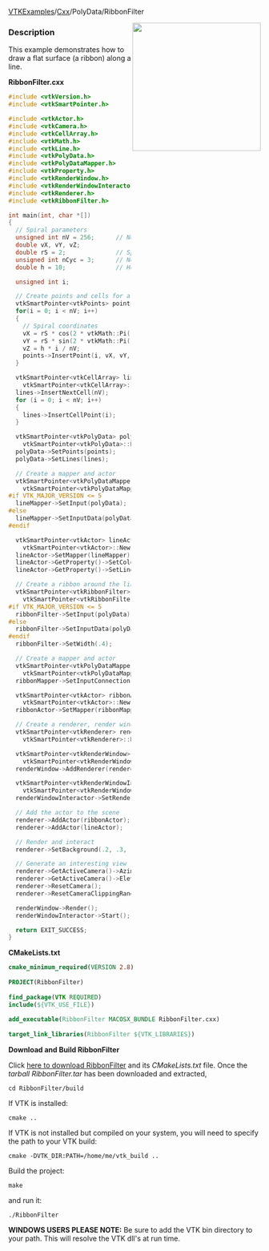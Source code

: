 [VTKExamples](/index/)/[Cxx](/Cxx)/PolyData/RibbonFilter

<img align="right" src="https://github.com/lorensen/VTKExamples/blob/gh-pages/Testing/Baseline/PolyData/TestRibbonFilter.png?raw=true" width="256" />

### Description
This example demonstrates how to draw a flat surface (a ribbon) along a line.

**RibbonFilter.cxx**
```c++
#include <vtkVersion.h>
#include <vtkSmartPointer.h>

#include <vtkActor.h>
#include <vtkCamera.h>
#include <vtkCellArray.h>
#include <vtkMath.h>
#include <vtkLine.h>
#include <vtkPolyData.h>
#include <vtkPolyDataMapper.h>
#include <vtkProperty.h>
#include <vtkRenderWindow.h>
#include <vtkRenderWindowInteractor.h>
#include <vtkRenderer.h>
#include <vtkRibbonFilter.h>

int main(int, char *[])
{
  // Spiral parameters
  unsigned int nV = 256;      // No. of vertices
  double vX, vY, vZ;
  double rS = 2;              // Spiral radius
  unsigned int nCyc = 3;      // No. of spiral cycles
  double h = 10;              // Height

  unsigned int i;

  // Create points and cells for a spiral
  vtkSmartPointer<vtkPoints> points = vtkSmartPointer<vtkPoints>::New();
  for(i = 0; i < nV; i++)
  {
    // Spiral coordinates
    vX = rS * cos(2 * vtkMath::Pi() * nCyc * i / (nV - 1));
    vY = rS * sin(2 * vtkMath::Pi() * nCyc * i / (nV - 1));
    vZ = h * i / nV;
    points->InsertPoint(i, vX, vY, vZ);
  }

  vtkSmartPointer<vtkCellArray> lines =
    vtkSmartPointer<vtkCellArray>::New();
  lines->InsertNextCell(nV);
  for (i = 0; i < nV; i++)
  {
    lines->InsertCellPoint(i);
  }

  vtkSmartPointer<vtkPolyData> polyData =
    vtkSmartPointer<vtkPolyData>::New();
  polyData->SetPoints(points);
  polyData->SetLines(lines);

  // Create a mapper and actor
  vtkSmartPointer<vtkPolyDataMapper> lineMapper =
    vtkSmartPointer<vtkPolyDataMapper>::New();
#if VTK_MAJOR_VERSION <= 5
  lineMapper->SetInput(polyData);
#else
  lineMapper->SetInputData(polyData);
#endif

  vtkSmartPointer<vtkActor> lineActor =
    vtkSmartPointer<vtkActor>::New();
  lineActor->SetMapper(lineMapper);
  lineActor->GetProperty()->SetColor(.8, .4, .2);
  lineActor->GetProperty()->SetLineWidth(3);

  // Create a ribbon around the line
  vtkSmartPointer<vtkRibbonFilter> ribbonFilter =
    vtkSmartPointer<vtkRibbonFilter>::New();
#if VTK_MAJOR_VERSION <= 5
  ribbonFilter->SetInput(polyData);
#else
  ribbonFilter->SetInputData(polyData);
#endif
  ribbonFilter->SetWidth(.4);

  // Create a mapper and actor
  vtkSmartPointer<vtkPolyDataMapper> ribbonMapper =
    vtkSmartPointer<vtkPolyDataMapper>::New();
  ribbonMapper->SetInputConnection(ribbonFilter->GetOutputPort());

  vtkSmartPointer<vtkActor> ribbonActor =
    vtkSmartPointer<vtkActor>::New();
  ribbonActor->SetMapper(ribbonMapper);

  // Create a renderer, render window, and interactor
  vtkSmartPointer<vtkRenderer> renderer =
    vtkSmartPointer<vtkRenderer>::New();

  vtkSmartPointer<vtkRenderWindow> renderWindow =
    vtkSmartPointer<vtkRenderWindow>::New();
  renderWindow->AddRenderer(renderer);

  vtkSmartPointer<vtkRenderWindowInteractor> renderWindowInteractor =
    vtkSmartPointer<vtkRenderWindowInteractor>::New();
  renderWindowInteractor->SetRenderWindow(renderWindow);

  // Add the actor to the scene
  renderer->AddActor(ribbonActor);
  renderer->AddActor(lineActor);

  // Render and interact
  renderer->SetBackground(.2, .3, .4);

  // Generate an interesting view
  renderer->GetActiveCamera()->Azimuth(40);
  renderer->GetActiveCamera()->Elevation(30);
  renderer->ResetCamera();
  renderer->ResetCameraClippingRange();

  renderWindow->Render();
  renderWindowInteractor->Start();

  return EXIT_SUCCESS;
}
```
**CMakeLists.txt**
```cmake
cmake_minimum_required(VERSION 2.8)
 
PROJECT(RibbonFilter)
 
find_package(VTK REQUIRED)
include(${VTK_USE_FILE})
 
add_executable(RibbonFilter MACOSX_BUNDLE RibbonFilter.cxx)
 
target_link_libraries(RibbonFilter ${VTK_LIBRARIES})
```

**Download and Build RibbonFilter**

Click [here to download RibbonFilter](https://github.com/lorensen/VTKWikiExamplesTarballs/raw/master/RibbonFilter.tar) and its *CMakeLists.txt* file.
Once the *tarball RibbonFilter.tar* has been downloaded and extracted,
```
cd RibbonFilter/build 
```
If VTK is installed:
```
cmake ..
```
If VTK is not installed but compiled on your system, you will need to specify the path to your VTK build:
```
cmake -DVTK_DIR:PATH=/home/me/vtk_build ..
```
Build the project:
```
make
```
and run it:
```
./RibbonFilter
```
**WINDOWS USERS PLEASE NOTE:** Be sure to add the VTK bin directory to your path. This will resolve the VTK dll's at run time.

